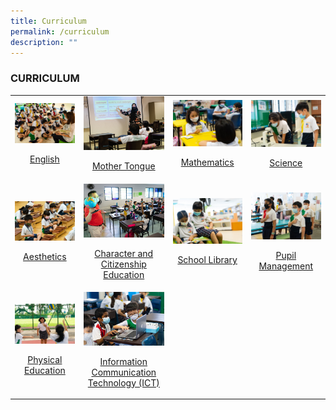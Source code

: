 ```yaml
---
title: Curriculum
permalink: /curriculum
description: ""
---
```

### CURRICULUM

<table>
	<tbody><tr>
		<td>
			<a href="">
				<img src="/images/DSC00220.jpg">
				<p align="center"> English </p>
			</a>
		</td>
		<td>
			<a href="">
				<img src="/images/DSC00304.jpg">
				<p align="center"> Mother Tongue </p>
			</a>
		</td>
		<td>
			<a href="">
				<img src="/images/DSC00138.jpg">
				<p align="center"> Mathematics </p>
			</a>
		</td>
		<td>
			<a href="">
				<img src="/images/DSC00567.jpg">
				<p align="center"> Science </p>
			</a>
		</td>
	</tr>
	<tr>
		<td>
			<a href="">
				<img src="/images/DSC00693.jpg">
				<p align="center"> Aesthetics </p>
			</a>
		</td>
		<td>
			<a href="">
				<img src="/images/DSB09868.jpg">
				<p align="center"> Character and Citizenship Education </p>
			</a>
		</td>
		<td>
			<a href="">
				<img src="/images/DSC00372.jpg">
				<p align="center"> School Library </p>
			</a>
		</td>
		<td>
			<a href="">
				<img src="/images/DSC00299.jpg">
				<p align="center"> Pupil Management </p>
			</a>
		</td>
	</tr>
	<tr>
		<td>
			<a href="">
				<img src="/images/DSC00541.jpg">
				<p align="center"> Physical Education </p>
			</a>
		</td>
		<td>
			<a href="">
				<img src="/images/DSC09565.jpg">
				<p align="center"> Information Communication Technology (ICT) </p>
			</a>
		</td>
		<td>		</td>
		<td>		</td>
	</tr>
</tbody></table>